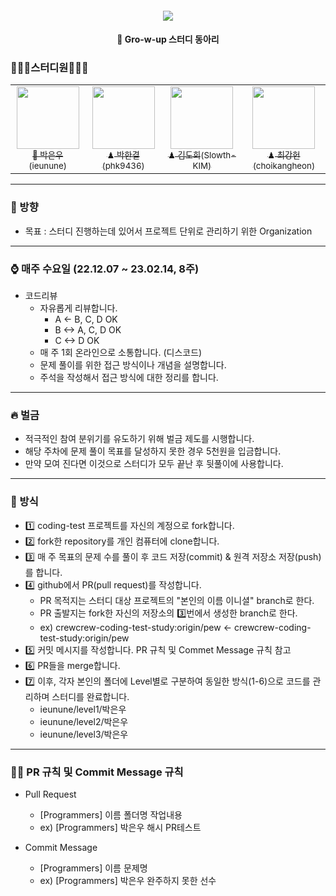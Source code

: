 <h4 align="center">
  <img og:image:height="200" width:"200" src="https://user-images.githubusercontent.com/50124623/229284477-9dad81b2-6175-4e5e-92ba-8a2da6ca89ca.png" />
</h4>
<h4 align="center">
    🌱 Gro-w-up 스터디 동아리
</h4>

### 👨🏻‍💻스터디원👩🏻‍💻 
<table>
  <tr>
    <td align="center">
      <a href="https://github.com/ieunune">
        <img src="https://avatars.githubusercontent.com/u/50124623?v=4" width="100px;" alt=""/>
        <br />
        <sub>👑 박은우(ieunune)</sub>
      </a>
    </td>
    <td align="center">
      <a href="https://github.com/phk9436">
        <img src="https://avatars.githubusercontent.com/u/47577714?v=4" width="100px;" alt=""/>
        <br />
        <sub>♟ 박한결(phk9436)</sub>
      </a>
    </td>
    <td align="center">
      <a href="https://github.com/Slowth-KIM">
        <img src="https://avatars.githubusercontent.com/u/45562511?v=4" width="100px;" alt=""/>
        <br />
        <sub>♟ 김도희(Slowth-KIM)</sub>
      </a>
    </td>
    <td align="center">
      <a href="https://github.com/choikangheon">
        <img src="https://avatars.githubusercontent.com/u/52992334?v=4" width="100px;" alt=""/>
        <br />
        <sub>♟ 최강헌(choikangheon)</sub>
      </a>
    </td>
  </tr>
</table>

---
### 🧭 방향
- 목표 : 스터디 진행하는데 있어서 프로젝트 단위로 관리하기 위한 Organization

---
### ⌚ 매주 수요일 (22.12.07 ~ 23.02.14, 8주)
- 코드리뷰
  + 자유롭게 리뷰합니다.
    + A <- B, C, D OK
    + B <-> A, C, D OK
    + C <-> D OK
  + 매 주 1회 온라인으로 소통합니다. (디스코드)
  + 문제 풀이를 위한 접근 방식이나 개념을 설명합니다.
  + 주석을 작성해서 접근 방식에 대한 정리를 합니다.

---
### 🔥 벌금
  + 적극적인 참여 분위기를 유도하기 위해 벌금 제도를 시행합니다.
  + 해당 주차에 문제 풀이 목표를 달성하지 못한 경우 5천원을 입금합니다.
  + 만약 모여 진다면 이것으로 스터디가 모두 끝난 후 뒷풀이에 사용합니다.

---
### 🤔 방식
- 1️⃣ coding-test 프로젝트를 자신의 계정으로 fork합니다.
- 2️⃣ fork한 repository를 개인 컴퓨터에 clone합니다.
- 3️⃣ 매 주 목표의 문제 수를 풀이 후 코드 저장(commit) & 원격 저장소 저장(push)를 합니다.
- 4️⃣ github에서 PR(pull request)를 작성합니다.
  + PR 목적지는 스터디 대상 프로젝트의 "본인의 이름 이니셜" branch로 한다.
  + PR 출발지는 fork한 자신의 저장소의 3️⃣번에서 생성한 branch로 한다.
  + ex) crewcrew-coding-test-study:origin/pew <- crewcrew-coding-test-study:origin/pew
- 5️⃣ 커밋 메시지를 작성합니다. PR 규칙 및 Commet Message 규칙 참고
- 6️⃣ PR들을 merge합니다.
- 7️⃣ 이후, 각자 본인의 폴더에 Level별로 구분하여 동일한 방식(1-6)으로 코드를 관리하며 스터디를 완료합니다.
  - ieunune/level1/박은우
  - ieunune/level2/박은우
  - ieunune/level3/박은우

---
### 🤙🏻 PR 규칙 및 Commit Message 규칙
- Pull Request
  + [Programmers] 이름 폴더명 작업내용
  + ex) [Programmers] 박은우 해시 PR테스트

- Commit Message
  + [Programmers] 이름 문제명
  + ex) [Programmers] 박은우 완주하지 못한 선수

